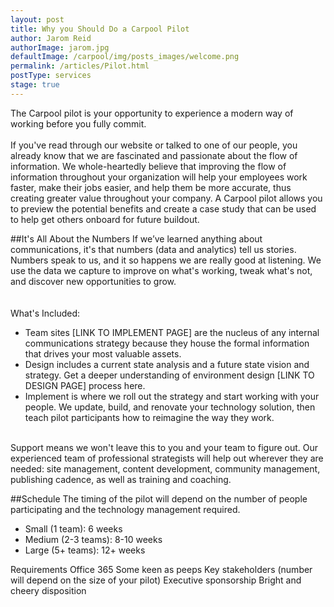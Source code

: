 ```yaml
---
layout: post
title: Why you Should Do a Carpool Pilot
author: Jarom Reid
authorImage: jarom.jpg
defaultImage: /carpool/img/posts_images/welcome.png
permalink: /articles/Pilot.html
postType: services
stage: true
---
```

The Carpool pilot is your opportunity to experience a modern way of working before you fully commit.
<br>
<br>
If you've read through our website or talked to one of our people, you already know that we are fascinated and passionate about the flow of information. We whole-heartedly believe that improving the flow of information throughout your organization will help your employees work faster, make their jobs easier, and help them be more accurate, thus creating greater value throughout your company. A Carpool pilot allows you to preview the potential benefits and create a case study that can be used to help get others onboard for future buildout.  

##It's All About the Numbers
If we’ve learned anything about communications, it's that numbers (data and analytics) tell us stories. Numbers speak to us, and it so happens we are really good at listening. We use the data we capture to improve on what's working, tweak what's not, and discover new opportunities to grow.  
<br><br>
What's Included:   

-  Team sites [LINK TO IMPLEMENT PAGE] are the nucleus of any internal communications strategy because they house the formal information that drives your most valuable assets.
-  Design includes a current state analysis and a future state vision and strategy. Get a deeper understanding of environment design [LINK TO DESIGN PAGE] process here.
-  Implement is where we roll out the strategy and start working with your people. We update, build, and renovate your technology solution, then teach pilot participants how to reimagine the way they work.

<br>
Support means we won't leave this to you and your team to figure out. Our experienced team of professional strategists will help out wherever they are needed: site management, content development, community management, publishing cadence, as well as training and coaching.  

##Schedule
The timing of the pilot will depend on the number of people participating and the technology management required.  

-  Small (1 team): 6 weeks
-  Medium (2-3 teams): 8-10 weeks  
-  Large (5+ teams): 12+ weeks

Requirements
Office 365
Some keen as peeps
Key stakeholders (number will depend on the size of your pilot)
Executive sponsorship
Bright and cheery disposition
